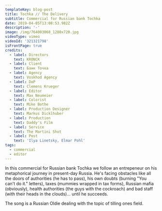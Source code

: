 ```yaml
---
templateKey: blog-post
title: Tochka // The Delivery
subtitle: Commercial for Russian bank Tochka
date: 2019-04-05T13:08:53.982Z
description: '-'
image: /img/764003068_1280x720.jpg
videoType: vimeo
videoId: '321321798'
isFrontPage: true
credits:
  - label: Directors
    text: KRONCK
  - label: Client
    text: Банк Точка
  - label: Agency
    text: Voskhod Agency
  - label: DoP
    text: Clemens Krueger
  - label: Editor
    text: Max Neumeier
  - label: Colorist
    text: Mike Bothe
  - label: Production Designer
    text: Markus Dicklhuber
  - label: Production
    text: Daddy's Film
  - label: Service
    text: The Martini Shot
  - label: Post
    text: 'Ilya Linetsky, Elmar Pohl'
tags:
  - commercial
  - editor
---
```

In this commercial for Russian bank Tochka we follow an entrepeneur on his metaphorical journey in present-day Russia. He's facing obstacles like all the doors of authorities (he has to pass), his own doubts (burning "You can't do it." letters), taxes (mummies wrapped in tax forms), Russian mafia (obviously), health authorities (the guys with the cockroach) and bad staff (with their heads in the clouds)... until he succeeds.

The song is a Russian Oldie dealing with the topic of tilling ones field.
